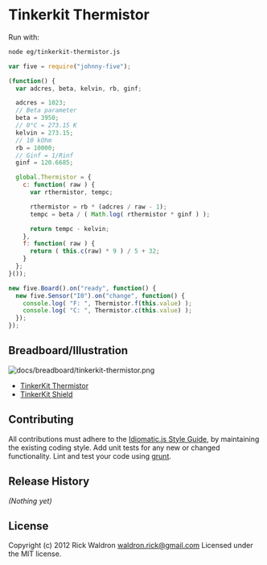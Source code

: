 # Tinkerkit Thermistor

Run with:
```bash
node eg/tinkerkit-thermistor.js
```


```javascript
var five = require("johnny-five");

(function() {
  var adcres, beta, kelvin, rb, ginf;

  adcres = 1023;
  // Beta parameter
  beta = 3950;
  // 0°C = 273.15 K
  kelvin = 273.15;
  // 10 kOhm
  rb = 10000;
  // Ginf = 1/Rinf
  ginf = 120.6685;

  global.Thermistor = {
    c: function( raw ) {
      var rthermistor, tempc;

      rthermistor = rb * (adcres / raw - 1);
      tempc = beta / ( Math.log( rthermistor * ginf ) );

      return tempc - kelvin;
    },
    f: function( raw ) {
      return ( this.c(raw) * 9 ) / 5 + 32;
    }
  };
}());

new five.Board().on("ready", function() {
  new five.Sensor("I0").on("change", function() {
    console.log( "F: ", Thermistor.f(this.value) );
    console.log( "C: ", Thermistor.c(this.value) );
  });
});


```


## Breadboard/Illustration


![docs/breadboard/tinkerkit-thermistor.png](breadboard/tinkerkit-thermistor.png)



- [TinkerKit Thermistor](http://www.tinkerkit.com/thermistor/)
- [TinkerKit Shield](http://www.tinkerkit.com/shield/)





## Contributing
All contributions must adhere to the [Idiomatic.js Style Guide](https://github.com/rwldrn/idiomatic.js),
by maintaining the existing coding style. Add unit tests for any new or changed functionality. Lint and test your code using [grunt](https://github.com/cowboy/grunt).

## Release History
_(Nothing yet)_

## License
Copyright (c) 2012 Rick Waldron <waldron.rick@gmail.com>
Licensed under the MIT license.
